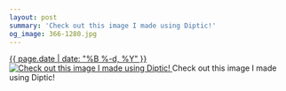 ```yaml
---
layout: post
summary: 'Check out this image I made using Diptic!'
og_image: 366-1280.jpg
---
```


<p>
 <time>
  <a href="/366">
   {{ page.date | date: "%B %-d, %Y" }}
  </a>
 </time>
 <a href="/366">
  <img alt="Check out this image I made using Diptic!" sizes="(min-width: 700px) 50vw, calc(100vw - 2rem)" src="{{ site.assets_url }}/366-640.jpg" srcset="{{ site.assets_url }}/366-1280.jpg 1280w, {{ site.assets_url }}/366-960.jpg 960w, {{ site.assets_url }}/366-640.jpg 640w, {{ site.assets_url }}/366-320.jpg 320w"/>
 </a>
 <span>
  Check out this image I made using Diptic!
 </span>
</p>
